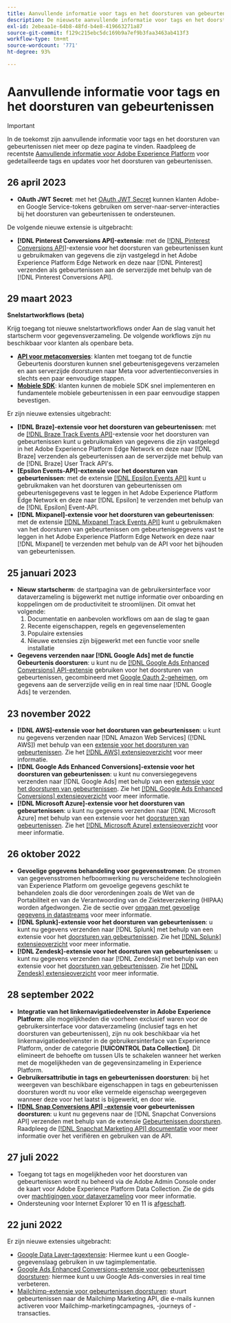 ```yaml
---
title: Aanvullende informatie voor tags en het doorsturen van gebeurtenissen
description: De nieuwste aanvullende informatie voor tags en het doorsturen van gebeurtenissen in Adobe Experience Platform.
exl-id: 2ebeaa1e-64b8-48fd-b4e8-419663271a87
source-git-commit: f129c215ebc5dc169b9a7ef9b3faa3463ab413f3
workflow-type: tm+mt
source-wordcount: '771'
ht-degree: 93%

---
```


# Aanvullende informatie voor tags en het doorsturen van gebeurtenissen

>[!IMPORTANT]
>
>In de toekomst zijn aanvullende informatie voor tags en het doorsturen van gebeurtenissen niet meer op deze pagina te vinden. Raadpleeg de recentste [Aanvullende informatie voor Adobe Experience Platform](https://experienceleague.adobe.com/docs/experience-platform/release-notes/latest.html#data-collection) voor gedetailleerde tags en updates voor het doorsturen van gebeurtenissen.

## 26 april 2023

* **OAuth JWT Secret**: met het [OAuth JWT Secret](https://experienceleague.adobe.com/docs/experience-platform/tags/event-forwarding/secrets.html) kunnen klanten Adobe- en Google Service-tokens gebruiken om server-naar-server-interacties bij het doorsturen van gebeurtenissen te ondersteunen.

De volgende nieuwe extensie is uitgebracht:

* **[!DNL Pinterest Conversions API]-extensie**: met de [[!DNL Pinterest Conversions API]](https://experienceleague.adobe.com/docs/experience-platform/tags/extensions/server/pinterest/overview.html)-extensie voor het doorsturen van gebeurtenissen kunt u gebruikmaken van gegevens die zijn vastgelegd in het Adobe Experience Platform Edge Network en deze naar [!DNL Pinterest] verzenden als gebeurtenissen aan de serverzijde met behulp van de [!DNL Pinterest Conversions API].

## 29 maart 2023

**Snelstartworkflows (beta)**

Krijg toegang tot nieuwe snelstartworkflows onder Aan de slag vanuit het startscherm voor gegevensverzameling. De volgende workflows zijn nu beschikbaar voor klanten als openbare beta.
* **[API voor metaconversies](https://experienceleague.adobe.com/docs/experience-platform/tags/extensions/server/meta/overview.html#quick-start)**: klanten met toegang tot de functie Gebeurtenis doorsturen kunnen snel gebeurtenisgegevens verzamelen en aan serverzijde doorsturen naar Meta voor advertentieconversies in slechts een paar eenvoudige stappen.
* **[Mobiele SDK](https://developer.adobe.com/client-sdks/documentation/)**: klanten kunnen de mobiele SDK snel implementeren en fundamentele mobiele gebeurtenissen in een paar eenvoudige stappen bevestigen.

Er zijn nieuwe extensies uitgebracht:

* **[!DNL Braze]-extensie voor het doorsturen van gebeurtenissen**: met de [[!DNL Braze Track Events API]](https://experienceleague.adobe.com/docs/experience-platform/tags/extensions/server/braze/overview.html)-extensie voor het doorsturen van gebeurtenissen kunt u gebruikmaken van gegevens die zijn vastgelegd in het Adobe Experience Platform Edge Network en deze naar [!DNL Braze] verzenden als gebeurtenissen aan de serverzijde met behulp van de [!DNL Braze] User Track API&#39;s.
* **[Epsilon Events-API]-extensie voor het doorsturen van gebeurtenissen**: met de extensie [[!DNL Epsilon Events API]](https://experienceleague.adobe.com/docs/experience-platform/tags/extensions/server/braze/overview.html) kunt u gebruikmaken van het doorsturen van gebeurtenissen om gebeurtenisgegevens vast te leggen in het Adobe Experience Platform Edge Network en deze naar [!DNL Epsilon] te verzenden met behulp van de [!DNL Epsilon] Event-API.
* **[!DNL Mixpanel]-extensie voor het doorsturen van gebeurtenissen**: met de extensie [[!DNL Mixpanel Track Events API]](https://experienceleague.adobe.com/docs/experience-platform/tags/extensions/server/braze/overview.html) kunt u gebruikmaken van het doorsturen van gebeurtenissen om gebeurtenisgegevens vast te leggen in het Adobe Experience Platform Edge Network en deze naar [!DNL Mixpanel] te verzenden met behulp van de API voor het bijhouden van gebeurtenissen.

## 25 januari 2023

* **Nieuw startscherm**: de startpagina van de gebruikersinterface voor dataverzameling is bijgewerkt met nuttige informatie over onboarding en koppelingen om de productiviteit te stroomlijnen. Dit omvat het volgende:
   1. Documentatie en aanbevolen workflows om aan de slag te gaan
   1. Recente eigenschappen, regels en gegevenselementen
   1. Populaire extensies
   1. Nieuwe extensies zijn bijgewerkt met een functie voor snelle installatie
* **Gegevens verzenden naar [!DNL Google Ads] met de functie Gebeurtenis doorsturen**: u kunt nu de [[!DNL Google Ads Enhanced Conversions] API-extensie](../extensions/server/google-ads-enhanced-conversions/overview.md) gebruiken voor het doorsturen van gebeurtenissen, gecombineerd met [Google Oauth 2-geheimen](../ui/event-forwarding/secrets.md#google-oauth2), om gegevens aan de serverzijde veilig en in real time naar [!DNL Google Ads] te verzenden.

## 23 november 2022

* **[!DNL AWS]-extensie voor het doorsturen van gebeurtenissen**: u kunt nu gegevens verzenden naar [!DNL Amazon Web Services] ([!DNL AWS]) met behulp van een [extensie voor het doorsturen van gebeurtenissen](../../tags/ui/event-forwarding/overview.md). Zie het [[!DNL AWS] extensieoverzicht](../../tags/extensions/server/aws/overview.md) voor meer informatie.
* **[!DNL Google Ads Enhanced Conversions]-extensie voor het doorsturen van gebeurtenissen**: u kunt nu conversiegegevens verzenden naar [!DNL Google Ads] met behulp van een [extensie voor het doorsturen van gebeurtenissen](../../tags/ui/event-forwarding/overview.md). Zie het [[!DNL Google Ads Enhanced Conversions] extensieoverzicht](../../tags/extensions/server/google-ads-enhanced-conversions/overview.md) voor meer informatie.
* **[!DNL Microsoft Azure]-extensie voor het doorsturen van gebeurtenissen**: u kunt nu gegevens verzenden naar [!DNL Microsoft Azure] met behulp van een extensie voor het [doorsturen van gebeurtenissen](../../tags/ui/event-forwarding/overview.md). Zie het [[!DNL Microsoft Azure] extensieoverzicht](../../tags/extensions/server/azure/overview.md) voor meer informatie.

## 26 oktober 2022

* **Gevoelige gegevens behandeling voor gegevensstromen**: De stromen van gegevensstromen hefboomwerking nu verscheidene technologieën van Experience Platform om gevoelige gegevens geschikt te behandelen zoals die door verordeningen zoals de Wet van de Portabiliteit en van de Verantwoording van de Ziekteverzekering (HIPAA) worden afgedwongen. Zie de sectie over [omgaan met gevoelige gegevens in datastreams](../../datastreams/overview.md#sensitive) voor meer informatie.
* **[!DNL Splunk]-extensie voor het doorsturen van gebeurtenissen**: u kunt nu gegevens verzenden naar [!DNL Splunk] met behulp van een extensie voor het [doorsturen van gebeurtenissen](../ui/event-forwarding/overview.md). Zie het [[!DNL Splunk] extensieoverzicht](../extensions/server/splunk/overview.md) voor meer informatie.
* **[!DNL Zendesk]-extensie voor het doorsturen van gebeurtenissen**: u kunt nu gegevens verzenden naar [!DNL Zendesk] met behulp van een extensie voor het [doorsturen van gebeurtenissen](../ui/event-forwarding/overview.md). Zie het [[!DNL Zendesk] extensieoverzicht](../extensions/server/zendesk/overview.md) voor meer informatie.

## 28 september 2022

* **Integratie van het linkernavigatiedeelvenster in Adobe Experience Platform**: alle mogelijkheden die voorheen exclusief waren voor de gebruikersinterface voor dataverzameling (inclusief tags en het doorsturen van gebeurtenissen), zijn nu ook beschikbaar via het linkernavigatiedeelvenster in de gebruikersinterface van Experience Platform, onder de categorie **[!UICONTROL Data Collection]**. Dit elimineert de behoefte om tussen UIs te schakelen wanneer het werken met de mogelijkheden van de gegevensinzameling in Experience Platform.
* **Gebruikersattributie in tags en gebeurtenissen doorsturen**: bij het weergeven van beschikbare eigenschappen in tags en gebeurtenissen doorsturen wordt nu voor elke vermelde eigenschap weergegeven wanneer deze voor het laatst is bijgewerkt, en door wie.
* **[[!DNL Snap Conversions API] -extensie](https://exchange.adobe.com/apps/ec/108550) voor gebeurtenissen doorsturen**: u kunt nu gegevens naar de [!DNL Snapchat Conversions API] verzenden met behulp van de extensie [Gebeurtenissen doorsturen](../../tags/ui/event-forwarding/overview.md). Raadpleeg de [[!DNL Snapchat Marketing API] documentatie](https://marketingapi.snapchat.com/docs/conversion.html) voor meer informatie over het verifiëren en gebruiken van de API.

## 27 juli 2022

* Toegang tot tags en mogelijkheden voor het doorsturen van gebeurtenissen wordt nu beheerd via de Adobe Admin Console onder de kaart voor Adobe Experience Platform Data Collection. Zie de gids over [machtigingen voor dataverzameling](../../collection/permissions.md) voor meer informatie.
* Ondersteuning voor Internet Explorer 10 en 11 is [afgeschaft](../ie-deprecation.md).

## 22 juni 2022

Er zijn nieuwe extensies uitgebracht:

* [Google Data Layer-tagextensie](../extensions/client/google-data-layer/overview.md): Hiermee kunt u een Google-gegevenslaag gebruiken in uw tagimplementatie.
* [Google Ads Enhanced Conversions-extensie voor gebeurtenissen doorsturen](https://partners.adobe.com/exchangeprogram/experiencecloud/exchange.details.108630.html): hiermee kunt u uw Google Ads-conversies in real time verbeteren.
* [Mailchimp-extensie voor gebeurtenissen doorsturen](../extensions/server/mailchimp/overview.md): stuurt gebeurtenissen naar de Mailchimp Marketing API, die e-mails kunnen activeren voor Mailchimp-marketingcampagnes, -journeys of -transacties.